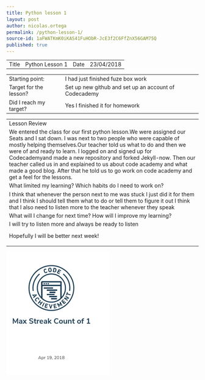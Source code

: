 ```yaml
---
title: Python lesson 1
layout: post
author: nicolas.ortega
permalink: /python-lesson-1/
source-id: 1aFWATKmK0iKAS41FuHObR-JcE3f2C6FfZnX56GAM75Q
published: true
---
```

<table>
  <tr>
    <td>Title</td>
    <td>Python
Lesson 1</td>
    <td>Date</td>
    <td>23/04/2018</td>
  </tr>
</table>


<table>
  <tr>
    <td>Starting point:</td>
    <td>I had just finished fuze box work</td>
  </tr>
  <tr>
    <td>Target for the lesson?</td>
    <td>Set up new github and set up an account of Codecademy</td>
  </tr>
  <tr>
    <td>Did I reach my target? 
</td>
    <td>Yes I finished it for homework</td>
  </tr>
</table>


<table>
  <tr>
    <td>Lesson Review</td>
  </tr>
  <tr>
    <td>We entered the class for our first python lesson.We were assigned our 
Seats and I sat down. I was next to two people who were capable of mostly helping themselves.Our teacher told us what to do and then we were of and ready to learn. I logged on and signed up for Codecademyand made a new repository and forked Jekyll-now. Then our teacher called us in and explained to us about code academy and what made a good blog.
After that he told us to go work on code academy and get a feel for the lessons.
</td>
  </tr>
  <tr>
    <td>What limited my learning? Which habits do I need to work on? </td>
  </tr>
  <tr>
    <td>I think that whenever the person next to me was stuck I just did it for them and I think I should tell them what to do or tell them to figure it out
I think that I also need to listen more to the teacher whenever they speak</td>
  </tr>
  <tr>
    <td>What will I change for next time? How will I improve my learning?</td>
  </tr>
  <tr>
    <td>I will try to listen more and always be ready to listen 

Hopefully I will be better next week!</td>
  </tr>
</table>
<img src = "/images/Screenshot 2018-06-21 at 13.13.34.png">



